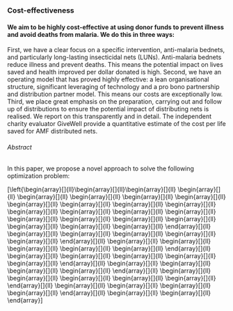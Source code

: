 ### Cost-effectiveness

#### We aim to be highly cost-effective at using donor funds to prevent illness and avoid deaths from malaria. We do this in three ways:

First, we have a clear focus on a specific intervention, anti-malaria bednets, and particularly long-lasting insecticidal nets (LUNs). Anti-malaria bednets reduce illness and prevent deaths. This means the potential impact on lives saved and health improved per dollar donated is high. Second, we have an operating model that has proved highly effective: a lean organisational structure, significant leveraging of technology and a pro bono partnership and distribution partner model. This means our costs are exceptionally low. Third, we place great emphasis on the preparation, carrying out and follow up of distributions to ensure the potential impact of distributing nets is realised. We report on this transparently and in detail. The independent charity evaluator GiveWell provide a quantitative estimate of the cost per life saved for AMF distributed nets.

###### Abstract

In this paper, we propose a novel approach to solve the following optimization problem:

\[\left\{\begin{array}[]{ll}\begin{array}[]{ll}\begin{array}[]{ll} \begin{array}[]{ll} \begin{array}[]{ll} \begin{array}[]{ll} \begin{array}[]{ll} \begin{array}[]{ll} \begin{array}[]{ll} \begin{array}[]{ll} \begin{array}[]{ll} \begin{array}[]{ll} \begin{array}[]{ll} \begin{array}[]{ll} \begin{array}[]{ll} \begin{array}[]{ll} \begin{array}[]{ll} \begin{array}[]{ll} \begin{array}[]{ll} \begin{array}[]{ll} \begin{array}[]{ll} \begin{array}[]{ll} \begin{array}[]{ll} \end{array}[]{ll} \begin{array}[]{ll} \begin{array}[]{ll} \begin{array}[]{ll} \begin{array}[]{ll} \begin{array}[]{ll} \end{array}[]{ll} \begin{array}[]{ll} \begin{array}[]{ll} \begin{array}[]{ll} \begin{array}[]{ll} \begin{array}[]{ll} \end{array}[]{ll} \begin{array}[]{ll} \begin{array}[]{ll} \begin{array}[]{ll} \begin{array}[]{ll} \begin{array}[]{ll} \end{array}[]{ll} \begin{array}[]{ll} \begin{array}[]{ll} \begin{array}[]{ll} \begin{array}[]{ll} \end{array}[]{ll} \begin{array}[]{ll} \begin{array}[]{ll} \begin{array}[]{ll} \begin{array}[]{ll} \begin{array}[]{ll} \end{array}[]{ll} \begin{array}[]{ll} \begin{array}[]{ll} \begin{array}[]{ll} \begin{array}[]{ll} \end{array}[]{ll} \begin{array}[]{ll} \begin{array}[]{ll} \end{array}\]